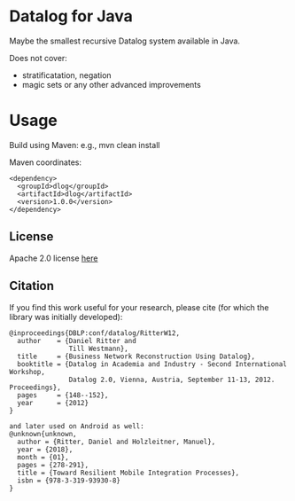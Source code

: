 # Datalog for Java

Maybe the smallest recursive Datalog system available in Java.

Does not cover:
- stratificatation, negation
- magic sets or any other advanced improvements

# Usage

Build using Maven: e.g., mvn clean install

Maven coordinates:
```
<dependency>
  <groupId>dlog</groupId>
  <artifactId>dlog</artifactId>
  <version>1.0.0</version>
</dependency>
```

## License

Apache 2.0 license [here](https://github.com/dritter-hd/dlog/blob/master/LICENSE)

## Citation

If you find this work useful for your research, please cite (for which the library was initially developed):
```
@inproceedings{DBLP:conf/datalog/RitterW12,
  author    = {Daniel Ritter and
               Till Westmann},
  title     = {Business Network Reconstruction Using Datalog},
  booktitle = {Datalog in Academia and Industry - Second International Workshop,
               Datalog 2.0, Vienna, Austria, September 11-13, 2012. Proceedings},
  pages     = {148--152},
  year      = {2012}
}

and later used on Android as well:
@unknown{unknown,
  author = {Ritter, Daniel and Holzleitner, Manuel},
  year = {2018},
  month = {01},
  pages = {278-291},
  title = {Toward Resilient Mobile Integration Processes},
  isbn = {978-3-319-93930-8}
}
```
